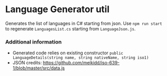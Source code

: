 # Language Generator util

Generates the list of languages in C# starting from json.
Use `npm run start` to regenerate `LanguagesList.cs` starting from `LanguageJson.js`.

### Additional information

- Generated code relies on existing constructor `public LanguageDetails(string name, string nativeName, string iso1)`
- JSON credits: https://github.com/meikidd/iso-639-1/blob/master/src/data.js
